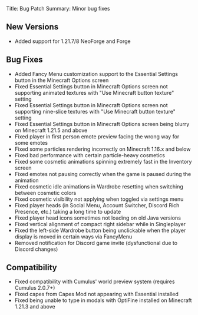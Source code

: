 Title: Bug Patch
Summary: Minor bug fixes

## New Versions
- Added support for 1.21.7/8 NeoForge and Forge

## Bug Fixes
- Added Fancy Menu customization support to the Essential Settings button in the Minecraft Options screen
- Fixed Essential Settings button in Minecraft Options screen not supporting animated textures with "Use Minecraft button texture" setting
- Fixed Essential Settings button in Minecraft Options screen not supporting nine-slice textures with "Use Minecraft button texture" setting
- Fixed Essential Settings button in Minecraft Options screen being blurry on Minecraft 1.21.5 and above
- Fixed player in first person emote preview facing the wrong way for some emotes
- Fixed some particles rendering incorrectly on Minecraft 1.16.x and below
- Fixed bad performance with certain particle-heavy cosmetics
- Fixed some cosmetic animations spinning extremely fast in the Inventory screen
- Fixed emotes not pausing correctly when the game is paused during the animation
- Fixed cosmetic idle animations in Wardrobe resetting when switching between cosmetic colors
- Fixed cosmetic visibility not applying when toggled via settings menu
- Fixed player heads (in Social Menu, Account Switcher, Discord Rich Presence, etc.) taking a long time to update
- Fixed player head icons sometimes not loading on old Java versions
- Fixed vertical alignment of compact right sidebar while in Singleplayer
- Fixed the left-side Wardrobe button being unclickable when the player display is moved in certain ways via FancyMenu
- Removed notification for Discord game invite (dysfunctional due to Discord changes)

## Compatibility
- Fixed compatibility with Cumulus' world preview system (requires Cumulus 2.0.7+)
- Fixed capes from Capes Mod not appearing with Essential installed
- Fixed being unable to type in modals with OptiFine installed on Minecraft 1.21.3 and above
